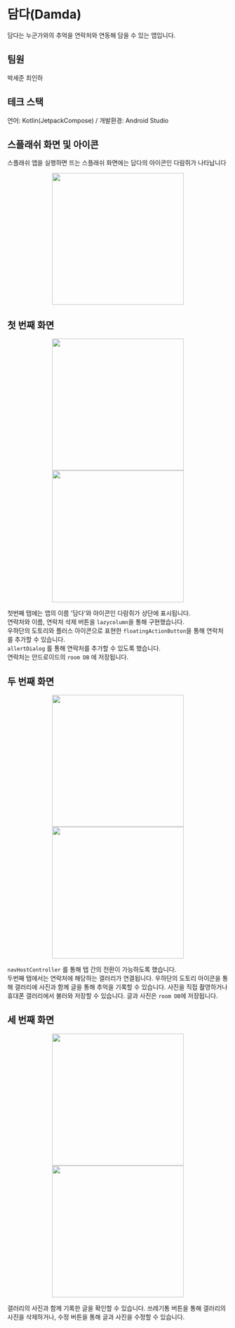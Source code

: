  # 담다(Damda)
담다는 누군가와의 추억을 연락처와 연동해 담을 수 있는 앱입니다.

## 팀원 
박세준 최인하

## 테크 스택
언어: Kotlin(JetpackCompose) / 개발환경: Android Studio

 ## 스플래쉬 화면 및 아이콘
 스플래쉬 앱을 실행하면 뜨는 스플래쉬 화면에는 담다의 아이콘인 다람쥐가 나타납니다
<p align = "center">
    <img width = 300 src="Screens/splashScreen.jpg">
</p>

 ## 첫 번째 화면
<p align="center">
  <img width = 300 src="Screens/firstScreen.jpg">
  <img width = 300 src="Screens/firstScreenAddContact.jpg">
</p>

첫번째 탭에는 앱의 이름 '담다'와 아이콘인 다람쥐가 상단에 표시됩니다.   
연락처와 이름, 연락처 삭제 버튼을 `lazycolumn`을 통해 구현했습니다.  
우하단의 도토리와 플러스 아이콘으로 표현한 `floatingActionButton`을 통해 연락처를 추가할 수 있습니다.  
`allertDialog` 를 통해 연락처를 추가할 수 있도록 했습니다.  
연락처는 안드로이드의 `room DB` 에 저장됩니다.

 ## 두 번째 화면
 <p align="center">
  <img width = 300 src="Screens/secondScreen.jpg">
  <img width = 300 src="Screens/AddDiaryScreen.jpg">
</p>

`navHostController` 를 통해 탭 간의 전환이 가능하도록 했습니다.  
두번째 탭에서는 연락처에 해당하는 갤러리가 연결됩니다. 
우하단의 도토리 아이콘을 통해 갤러리에 사진과 함께 글을 통해 추억을 기록할 수 있습니다. 
사진을 직접 촬영하거나 휴대폰 갤러리에서 불러와 저장할 수 있습니다. 
글과 사진은 `room DB`에 저장됩니다.

## 세 번째 화면
 <p align="center">
  <img width = 300 src="Screens/thirdScreen.jpg">
  <img width = 300 src="Screens/EditDiaryScreen.jpg">
</p>


갤러리의 사진과 함께 기록한 글을 확인할 수 있습니다. 
쓰레기통 버튼을 통해 갤러리의 사진을 삭제하거나, 수정 버튼을 통해 글과 사진을 수정할 수 있습니다.


